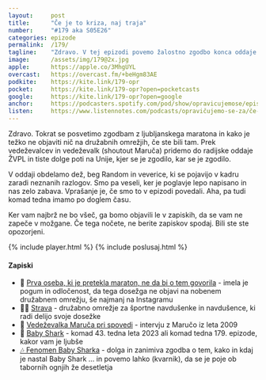 ```yaml
---
layout: 	post
title:  	"Če je to kriza, naj traja"
number: 	"#179 aka S05E26"
categories:	epizode
permalink:	/179/
tagline: 	"Zdravo. V tej epizodi povemo žalostno zgodbo konca oddaje ŽVPL in kako je prišlo do njene prehitre ukinitve. Seveda je bil posredi alkohol. Veliko njega."
image:		/assets/img/179@2x.jpg
apple:		https://apple.co/3MhgUYL
overcast:	https://overcast.fm/+beHgm83AE
podkite:	https://kite.link/179-opr
pocket:		https://kite.link/179-opr?open=pocketcasts
google:		https://kite.link/179-opr?open=google
anchor:		https://podcasters.spotify.com/pod/show/opravicujemose/episodes/e-je-to-kriza--naj-traja-e2b7gab
listen:		https://www.listennotes.com/podcasts/opravičujemo-se-za/če-je-to-kriza-naj-traja-VlveREaYHDX/embed/
---
```


Zdravo. Tokrat se posvetimo zgodbam z ljubljanskega maratona in kako je težko ne objaviti nič na družabnih omrežjih, če ste bili tam. Prek vedeževalcev in vedeževalk (shoutout Maruča) pridemo do radijske oddaje ŽVPL in tiste dolge poti na Unije, kjer se je zgodilo, kar se je zgodilo. 

V oddaji obdelamo dež, beg Random in veverice, ki se pojavijo v kadru zaradi neznanih razlogov. Smo pa veseli, ker je poglavje lepo napisano in nas zelo zabava. Vprašanje je, če smo to v epizodi povedali. Aha, pa tudi komad tedna imamo po doglem času. 

Ker vam najbrž ne bo všeč, ga bomo objavili le v zapiskih, da se vam ne zapeče v možgane. Če tega nočete, ne berite zapiskov spodaj. Bili ste ste opozorjeni. 

{% include player.html %}
{% include poslusaj.html %}

<!--break-->

#### Zapiski

- 💬 [Prva oseba, ki je pretekla maraton, ne da bi o tem govorila](https://www.youtube.com/watch?v=V68SMFrpFt8) - imela je pogum in odločenost, da tega dosežga ne objavi na nobenem družabnem omrežju, še najmanj na Instagramu 
- 🏃‍♂️ [Strava](https://www.strava.com/dashboard) - družabno omrežje za športne navdušenke in navdušence, ki radi delijo svoje dosežke 
- 🔮 [Vedeževalka Maruča pri spovedi](https://novice.svet24.si/revija/jana/clanek/alter/55ed65bfddb08/vedezevalka-maruca-pri-spovedi) - intervju z Maručo iz leta 2009 
- 🦈 [Baby Shark](https://www.youtube.com/watch?v=XqZsoesa55w) - komad 43. tedna leta 2023 ali komad tedna 179. epizode, kakor vam je ljubše
- [🎶 Fenomen Baby Sharka](https://switchedonpop.com/episodes/baby-shark) - dolga in zanimiva zgodba o tem, kako in kdaj je nastal Baby Shark ... in povemo lahko (kvarnik), da se je poje ob tabornih ognjih že desetletja 